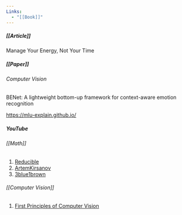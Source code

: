 ```yaml
---
Links:
  - "[[Book]]"
---
```

##### [[Article]]
Manage Your Energy, Not Your Time

##### [[Paper]]
###### Computer Vision
BENet: A lightweight bottom-up framework for context-aware emotion recognition


https://mlu-explain.github.io/
##### YouTube
###### [[Math]]
1. [Reducible](https://www.youtube.com/@Reducible)
2. [ArtemKirsanov](https://www.youtube.com/@ArtemKirsanov)
3. [3blue1brown](https://www.youtube.com/@3blue1brown)

###### [[Computer Vision]]
1. [First Principles of Computer Vision](https://www.youtube.com/@firstprinciplesofcomputerv3258)